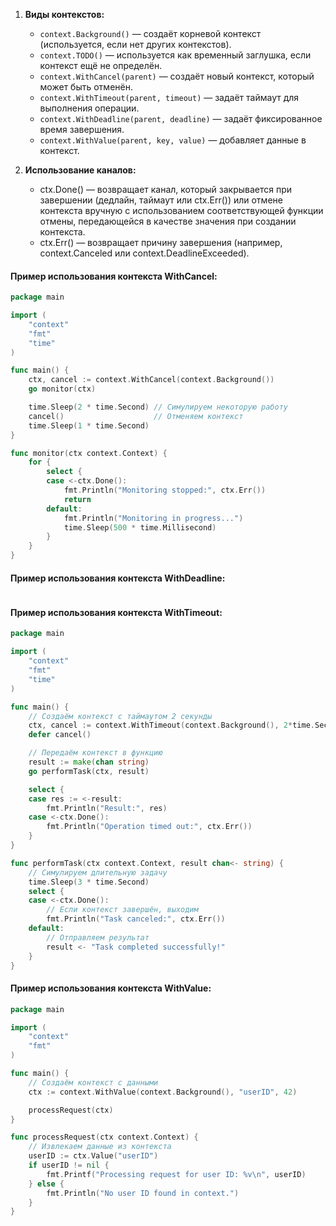 1. **Виды контекстов:**
     - `context.Background()` — создаёт корневой контекст (используется, если нет других контекстов).
     - `context.TODO()` — используется как временный заглушка, если контекст ещё не определён.
     - `context.WithCancel(parent)` — создаёт новый контекст, который может быть отменён.
    - `context.WithTimeout(parent, timeout)` — задаёт таймаут для выполнения операции.
     - `context.WithDeadline(parent, deadline)` — задаёт фиксированное время завершения.
     - `context.WithValue(parent, key, value)` — добавляет данные в контекст.

2. **Использование каналов:**
    - ctx.Done() — возвращает канал, который закрывается при завершении (дедлайн, таймаут или ctx.Err()) или отмене контекста вручную 
                с использованием соответствующей функции отмены, передающейся в качестве значения при создании контекста.
     - ctx.Err() — возвращает причину завершения (например, context.Canceled или context.DeadlineExceeded).


#### Пример использования контекста WithCancel:
```go
package main

import (
	"context"
	"fmt"
	"time"
)

func main() {
	ctx, cancel := context.WithCancel(context.Background())
	go monitor(ctx)

	time.Sleep(2 * time.Second) // Симулируем некоторую работу
	cancel()                    // Отменяем контекст
	time.Sleep(1 * time.Second)
}

func monitor(ctx context.Context) {
	for {
		select {
		case <-ctx.Done():
			fmt.Println("Monitoring stopped:", ctx.Err())
			return
		default:
			fmt.Println("Monitoring in progress...")
			time.Sleep(500 * time.Millisecond)
		}
	}
}
```


#### Пример использования контекста WithDeadline:
```go

```

#### Пример использования контекста WithTimeout:
```go
package main

import (
	"context"
	"fmt"
	"time"
)

func main() {
	// Создаём контекст с таймаутом 2 секунды
	ctx, cancel := context.WithTimeout(context.Background(), 2*time.Second)
	defer cancel()

	// Передаём контекст в функцию
	result := make(chan string)
	go performTask(ctx, result)

	select {
	case res := <-result:
		fmt.Println("Result:", res)
	case <-ctx.Done():
		fmt.Println("Operation timed out:", ctx.Err())
	}
}

func performTask(ctx context.Context, result chan<- string) {
	// Симулируем длительную задачу
	time.Sleep(3 * time.Second)
	select {
	case <-ctx.Done():
		// Если контекст завершён, выходим
		fmt.Println("Task canceled:", ctx.Err())
	default:
		// Отправляем результат
		result <- "Task completed successfully!"
	}
}
```

#### Пример использования контекста WithValue:
```go
package main

import (
	"context"
	"fmt"
)

func main() {
	// Создаём контекст с данными
	ctx := context.WithValue(context.Background(), "userID", 42)

	processRequest(ctx)
}

func processRequest(ctx context.Context) {
	// Извлекаем данные из контекста
	userID := ctx.Value("userID")
	if userID != nil {
		fmt.Printf("Processing request for user ID: %v\n", userID)
	} else {
		fmt.Println("No user ID found in context.")
	}
}
```